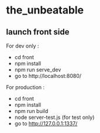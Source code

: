 # the_unbeatable


## launch front side


For dev only :

*   cd front
*   npm install
*   npm run serve_dev
*   go to http://localhost:8080/ 

For production :

*   cd front
*   npm install 
*   npm run build
*   node server-test.js (for test only)
*   go to http://127.0.0.1:1337/ 

